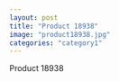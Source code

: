 ```yaml
---
layout: post
title: "Product 18938"
image: "product18938.jpg"
categories: "category1"
---
```

Product 18938
